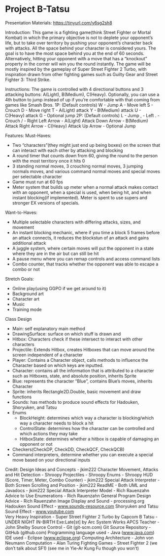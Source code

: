 ﻿# Project B-Tatsu

Presentation Materials: https://tinyurl.com/y6sg2sh8

Introduction:
This game is a fighting game(think Street Fighter or Mortal Kombat) in which the primary objective is not to deplete your opponent’s life, but to take over territory by pushing your opponent’s character back with attacks. All the space behind your character is considered yours. The goal is to have the most space behind you at the end of 60 seconds. Alternatively, hitting your opponent with a move that has a “knockout” property in the corner will win you the round instantly. The game will be mostly inspired by the gameplay of Super Street Fighter 2 Turbo, with inspiration drawn from other fighting games such as Guilty Gear and Street Fighter 3: Third Strike.


Instructions:
The game is controlled with 4 directional buttons and 3 attacking buttons: A(Light), B(Medium), C(Heavy). Optionally, you can use a 4th button to jump instead of up if you’re comfortable with that coming from games like Smash Bros. 
1P: (Default controls)
    W - Jump
    A - Move left
    S - Crouch
    D - Move right
    T - A(Light) attack
    Y - B(Medium) attack
    U - C(Heavy) attack
    G - Optional jump
2P: (Default controls)
    L - Jump
    , - Left
    . - Crouch
    / - Right
    Left Arrow - A(Light) Attack
    Down Arrow - B(Medium) Attack
    Right Arrow - C(Heavy) Attack
    Up Arrow - Optional Jump


Features:
Must-Haves:
* Two “characters”(they might just end up being boxes) on the screen that can interact with each other by attacking and blocking
* A round timer that counts down from 60, giving the round to the person with the most territory once it hits 0
* 3 standing normal moves, 3 crouching normal moves, 3 jumping normals moves, and various command normal moves and special moves per selectable character
* Game must run at 60 fps
* Meter system that builds up meter when a normal attack makes contact with an opponent, when a special is used, when being hit, and when instant blocking(if implemented). Meter is spent to use supers and stronger EX versions of specials.


Want-to-Haves:
* Multiple selectable characters with differing attacks, sizes, and movement
* An instant blocking mechanic, where if you time a block 5 frames before an attack connects, it reduces the blockstun of an attack and gains additional attack
* A juggle system, where certain moves will put the opponent in a state where they are in the air but can still be hit
* A pause menu where you can remap controls and access command lists
* Combo counter, that tracks whether the opponent was able to escape a combo or not


Stretch Goals:
* Online play(using GGPO if we get around to it)
* Background art
* Character art
* Music
* Training mode


Class Design
* Main: self explanatory main method
* DrawingSurface: surface on which stuff is drawn and 
* Hitbox: Characters check if these intersect to interact with other characters
* Projectile: Extends Hitbox, creates Hitboxes that can move around the screen independent of a character
* Player: Contains a Character object, calls methods to influence the Character based on which keys are inputted.
* Character: contains all the information that is attributed to a character such as Hitboxes, state, and absolute position, inherits Sprite
* Blue: represents the character “Blue”, contains Blue’s moves, inherits Character
* Sprite: inherits Rectangle2D.Double, basic movement and draw functions 
* Sounds: has methods to produce sound effects for Hadouken, Shoryuken, and Tatsu
* Enums
   * BlockHeight: determines which way a character is blocking/which way a character needs to block a hit
   * ControlState: determines how the character can be controlled and which actions they may take
   * HitboxState: determines whether a hitbox is capable of damaging an opponent or not
* Checkers(CheckDP, CheckDD, CheckQCF, CheckQCB)
* Command interpreters, determine whether you can execute a special move based on your directional inputs


Credit:
Design Ideas and Concepts - jkim222
Character Movement, Attacks and Hit Detection - Shroopy
Projectiles - Shroopy
Enums - Shroopy
HUD (Score, Timer, Meter, Combo Counter) - jkim222
Special Attack Interpreter - Both
Screen Scrolling and Position - jkim222
ReadME - Both
UML and Javadocs - jkim222 
Special Attack Interpreter Model - Rich Rauenzahn
Advice to Use Enumerations - Rich Rauenzahn
General Program Design Advice - Rich Rauenzahn
Image Display and Sound - processing.org
Hadouken Sound Effect - www.sounds-resource.com
Shoryuken and Tatsu Sound Effect - www.youtube.com  
Very Heavy Inspiration - Super Street Fighter 2 Turbo by Capcom
B Tatsu - UNDER NIGHT IN-BIRTH Exe:Late[st] by Arc System Works
APCS Teacher - John Shelby
Source Control - Git (git-scm.com)
Git Source Repository - GitHub (github.com)
Programming language used - Java (www.java.com)
IDE used - Eclipse (www.eclipse.org) 
Computing Architecture - John von Neumann
Computation - Alan Turing
Fighting Games - Street Fighter 2 (we don’t talk about SF1)
(see me in Yie-Ar Kung Fu though you won’t)